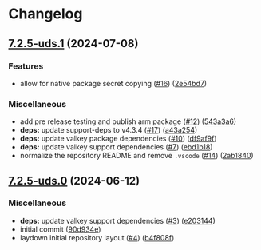 # Changelog

## [7.2.5-uds.1](https://github.com/defenseunicorns/uds-package-valkey/compare/v7.2.5-uds.0...v7.2.5-uds.1) (2024-07-08)


### Features

* allow for native package secret copying ([#16](https://github.com/defenseunicorns/uds-package-valkey/issues/16)) ([2e54bd7](https://github.com/defenseunicorns/uds-package-valkey/commit/2e54bd7665211361075fd59173b860f352534622))


### Miscellaneous

* add pre release testing and publish arm package ([#12](https://github.com/defenseunicorns/uds-package-valkey/issues/12)) ([543a3a6](https://github.com/defenseunicorns/uds-package-valkey/commit/543a3a6fdeae50290684ddadb52d89e6fdb61f05))
* **deps:** update support-deps to v4.3.4 ([#17](https://github.com/defenseunicorns/uds-package-valkey/issues/17)) ([a43a254](https://github.com/defenseunicorns/uds-package-valkey/commit/a43a254025082cd4d28972af090d7968a3cd448a))
* **deps:** update valkey package dependencies ([#10](https://github.com/defenseunicorns/uds-package-valkey/issues/10)) ([df9af9f](https://github.com/defenseunicorns/uds-package-valkey/commit/df9af9f0530d1aaebf6da9e3edcbafeeddb118b1))
* **deps:** update valkey support dependencies ([#7](https://github.com/defenseunicorns/uds-package-valkey/issues/7)) ([ebd1b18](https://github.com/defenseunicorns/uds-package-valkey/commit/ebd1b18922dfa5971e80123924bd2950eb47fd05))
* normalize the repository README and remove `.vscode` ([#14](https://github.com/defenseunicorns/uds-package-valkey/issues/14)) ([2ab1840](https://github.com/defenseunicorns/uds-package-valkey/commit/2ab1840800f8f9dd448d2242ec769b49d90c7d81))

## [7.2.5-uds.0](https://github.com/defenseunicorns/uds-package-valkey/compare/v1.11.0-uds.1...v7.2.5-uds.0) (2024-06-12)


### Miscellaneous

* **deps:** update valkey support dependencies ([#3](https://github.com/defenseunicorns/uds-package-valkey/issues/3)) ([e203144](https://github.com/defenseunicorns/uds-package-valkey/commit/e2031442f11c90684f8665112b922e70572542b6))
* initial commit ([90d934e](https://github.com/defenseunicorns/uds-package-valkey/commit/90d934eadf799720012bd4c1f066c0126d66558d))
* laydown initial repository layout ([#4](https://github.com/defenseunicorns/uds-package-valkey/issues/4)) ([b4f808f](https://github.com/defenseunicorns/uds-package-valkey/commit/b4f808f335f31a9d47e2a022a6b258b0f6f62b32))
